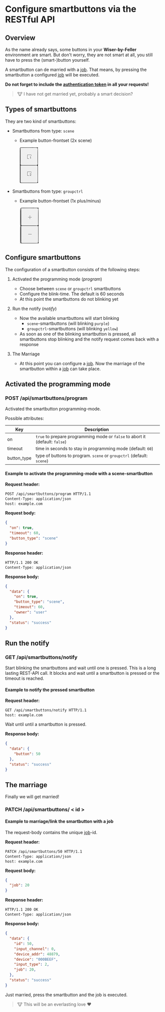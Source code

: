# Configure smartbuttons via the RESTful API

## Overview

As the name already says, some buttons in your **Wiser-by-Feller** environment are smart.
But don't worry, they are not smart at all, you still have to press the (smart-)button yourself.

A smartbutton can de married with a [job](./api_jobs.md).
That means, by pressing the smartbutton a configured [job](./api_jobs.md) will be executed.

**Do not forget to include the [authentication token](./authentication.md) in all your requests!**

> 🐮 I have not get married yet, probably a smart decision?

## Types of smartbuttons

They are two kind of smartbuttons:

- Smartbuttons from type: `scene`
  - Example button-frontset (2x scene)

    ![Scene-Button-2](./images/wiser_button_symbol_scene_2.png)

- Smartbuttons from type: `groupctrl`
  - Example button-frontset (1x plus/minus)

    ![Group-Control-Button-Plus-Minus](./images/wiser_button_symbol_groupcontrol_up_down.png)

## Configure smartbuttons

The configuration of a smartbutton consists of the following steps:

1) Activated the programming mode (*program*)
    - Choose between `scene` or `groupctrl` smartbuttons
    - Configure the blink-time. The default is 60 seconds
    - At this point the smartbuttons do not blinking yet

2) Run the notify (*notify*)
    - Now the available smartbuttons will start blinking
      - `scene`-smartbuttons (will blinking `purple`)
      - `groupctrl`-smartbuttons (will blinking `yellow`)
    - As soon as one of the blinking smartbutton is pressed, all smartbuttons stop blinking and the notify request comes back with a response

3) The Marriage
    - At this point you can configure a [job](./api_jobs.md). Now the marriage of the smartbutton within a [job](./api_jobs.md) can take place.

## Activated the programming mode

### POST /api/smartbuttons/program

Activated the smartbutton programming-mode.

Possible attributes:

Key  | Description
--- | ---
on | `true` to prepare programming mode or `false` to abort it (default: `false`)
timeout | time in seconds to stay in programming mode (default: `60`)
button_type | type of buttons to program. `scene` or `groupctrl` (default: `scene`)

#### Example to activate the programming-mode with a scene-smartbutton

**Request header:**

``` http
POST /api/smartbuttons/program HTTP/1.1
Content-Type: application/json
host: example.com
```

**Request body:**

``` json
{
  "on": true,
  "timeout": 60,
  "button_type": "scene"
}
```

**Response header:**

``` http
HTTP/1.1 200 OK
Content-Type: application/json
```

**Response body:**

``` json
{
  "data": {
    "on": true,
    "button_type": "scene",
    "timeout": 60,
    "owner": "user"
  },
  "status": "success"
}
```

## Run the notify

### GET /api/smartbuttons/notify

Start blinking the smartbuttons and wait until one is pressed.
This is a long lasting REST-API call. It blocks and wait until a smartbutton is pressed or the timeout is reached.

#### Example to notify the pressed smartbutton

**Request header:**

``` http
GET /api/smartbuttons/notify HTTP/1.1
host: example.com
```

Wait until until a smartbutton is pressed.

**Response body:**

``` json
{
  "data": {
    "button": 50
  },
  "status": "success"
}
```

## The marriage

Finally we will get married!

### PATCH /api/smartbuttons/ < id >

#### Example to marriage/link the smartbutton with a job

The request-body contains the unique [job](./api_jobs.md)-id.

**Request header:**

``` http
PATCH /api/smartbuttons/50 HTTP/1.1
Content-Type: application/json
host: example.com
```

**Request body:**

``` json
{
  "job": 20
}
```

**Response header:**

``` http
HTTP/1.1 200 OK
Content-Type: application/json
```

**Response body:**

``` json
{
  "data": {
    "id": 50,
    "input_channel": 0,
    "device_addr": 48879,
    "device": "000BEEF",
    "input_type": 2,
    "job": 20,
  },
  "status": "success"
}
```

Just married, press the smartbutton and the job is executed.

> 🐮 This will be an everlasting love ❤️